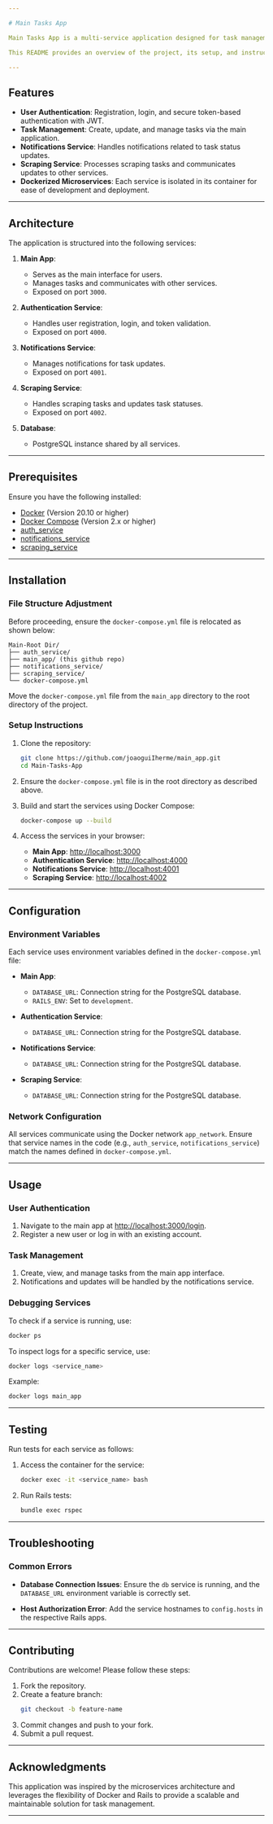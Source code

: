```yaml
---

# Main Tasks App

Main Tasks App is a multi-service application designed for task management and notifications. It leverages microservices architecture with services running on Docker containers, including an authentication service, notifications service, scraping service, and a PostgreSQL database.

This README provides an overview of the project, its setup, and instructions for running the application.

---
```


## Features

- **User Authentication**: Registration, login, and secure token-based authentication with JWT.
- **Task Management**: Create, update, and manage tasks via the main application.
- **Notifications Service**: Handles notifications related to task status updates.
- **Scraping Service**: Processes scraping tasks and communicates updates to other services.
- **Dockerized Microservices**: Each service is isolated in its container for ease of development and deployment.

---

## Architecture

The application is structured into the following services:

1. **Main App**:
   - Serves as the main interface for users.
   - Manages tasks and communicates with other services.
   - Exposed on port `3000`.

2. **Authentication Service**:
   - Handles user registration, login, and token validation.
   - Exposed on port `4000`.

3. **Notifications Service**:
   - Manages notifications for task updates.
   - Exposed on port `4001`.

4. **Scraping Service**:
   - Handles scraping tasks and updates task statuses.
   - Exposed on port `4002`.

5. **Database**:
   - PostgreSQL instance shared by all services.

---

## Prerequisites

Ensure you have the following installed:

- [Docker](https://www.docker.com/get-started) (Version 20.10 or higher)
- [Docker Compose](https://docs.docker.com/compose/) (Version 2.x or higher)
- [auth_service](https://github.com/joaoguiIherme/auth_service)
- [notifications_service](https://github.com/joaoguiIherme/notifications_service)
- [scraping_service](https://github.com/joaoguiIherme/scraping_service)
---

## Installation

### File Structure Adjustment

Before proceeding, ensure the `docker-compose.yml` file is relocated as shown below:

```plaintext
Main-Root Dir/
├── auth_service/
├── main_app/ (this github repo)
├── notifications_service/
├── scraping_service/
└── docker-compose.yml
```

Move the `docker-compose.yml` file from the `main_app` directory to the root directory of the project.

### Setup Instructions

1. Clone the repository:
   ```bash
   git clone https://github.com/joaoguiIherme/main_app.git
   cd Main-Tasks-App
   ```

2. Ensure the `docker-compose.yml` file is in the root directory as described above.

3. Build and start the services using Docker Compose:
   ```bash
   docker-compose up --build
   ```

4. Access the services in your browser:
   - **Main App**: [http://localhost:3000](http://localhost:3000)
   - **Authentication Service**: [http://localhost:4000](http://localhost:4000)
   - **Notifications Service**: [http://localhost:4001](http://localhost:4001)
   - **Scraping Service**: [http://localhost:4002](http://localhost:4002)

---

## Configuration

### Environment Variables

Each service uses environment variables defined in the `docker-compose.yml` file:

- **Main App**:
  - `DATABASE_URL`: Connection string for the PostgreSQL database.
  - `RAILS_ENV`: Set to `development`.

- **Authentication Service**:
  - `DATABASE_URL`: Connection string for the PostgreSQL database.

- **Notifications Service**:
  - `DATABASE_URL`: Connection string for the PostgreSQL database.

- **Scraping Service**:
  - `DATABASE_URL`: Connection string for the PostgreSQL database.

### Network Configuration

All services communicate using the Docker network `app_network`. Ensure that service names in the code (e.g., `auth_service`, `notifications_service`) match the names defined in `docker-compose.yml`.

---

## Usage

### User Authentication

1. Navigate to the main app at [http://localhost:3000/login](http://localhost:3000/login).
2. Register a new user or log in with an existing account.

### Task Management

1. Create, view, and manage tasks from the main app interface.
2. Notifications and updates will be handled by the notifications service.

### Debugging Services

To check if a service is running, use:
```bash
docker ps
```

To inspect logs for a specific service, use:
```bash
docker logs <service_name>
```

Example:
```bash
docker logs main_app
```

---

## Testing

Run tests for each service as follows:

1. Access the container for the service:
   ```bash
   docker exec -it <service_name> bash
   ```

2. Run Rails tests:
   ```bash
   bundle exec rspec
   ```

---

## Troubleshooting

### Common Errors

- **Database Connection Issues**:
  Ensure the `db` service is running, and the `DATABASE_URL` environment variable is correctly set.

- **Host Authorization Error**:
  Add the service hostnames to `config.hosts` in the respective Rails apps.

---

## Contributing

Contributions are welcome! Please follow these steps:

1. Fork the repository.
2. Create a feature branch:
   ```bash
   git checkout -b feature-name
   ```
3. Commit changes and push to your fork.
4. Submit a pull request.

---

## Acknowledgments

This application was inspired by the microservices architecture and leverages the flexibility of Docker and Rails to provide a scalable and maintainable solution for task management.

---

